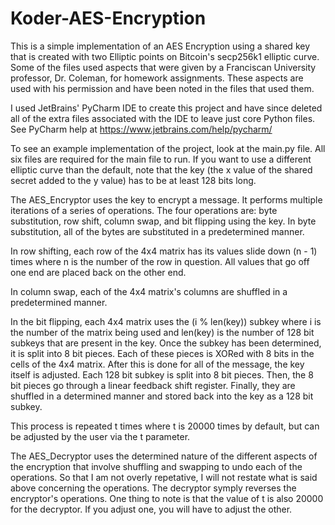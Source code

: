 # Koder-AES-Encryption
This is a simple implementation of an AES Encryption using a shared key that is created with two Elliptic points on Bitcoin's secp256k1 elliptic curve.
Some of the files used aspects that were given by a Franciscan University professor, Dr. Coleman, for homework assignments. These aspects are used with his permission and have been noted in the files that used them.
  
I used JetBrains' PyCharm IDE to create this project and have since deleted all of the extra files associated with the IDE to leave just core Python files.
  See PyCharm help at https://www.jetbrains.com/help/pycharm/

To see an example implementation of the project, look at the main.py file. All six files are required for the main file to run.
If you want to use a different elliptic curve than the default, note that the key (the x value of the shared secret added to the y value) has to be at least 128 bits long.

The AES_Encryptor uses the key to encrypt a message.
It performs multiple iterations of a series of operations.
The four operations are: byte substitution, row shift, column swap, and bit flipping using the key.
In byte substitution, all of the bytes are substituted in a predetermined manner.

In row shifting, each row of the 4x4 matrix has its values slide down (n - 1) times where n is the number of the row in question. All values that go off one end are placed back on the other end.
  
In column swap, each of the 4x4 matrix's columns are shuffled in a predetermined manner.

In the bit flipping, each 4x4 matrix uses the (i % len(key)) subkey where i is the number of the matrix being used and len(key) is the number of 128 bit subkeys that are present in the key. Once the subkey has been determined, it is split into 8 bit pieces. Each of these pieces is XORed with 8 bits in the cells of the 4x4 matrix. After this is done for all of the message, the key itself is adjusted. Each 128 bit subkey is split into 8 bit pieces. Then, the 8 bit pieces go through a linear feedback shift register. Finally, they are shuffled in a determined manner and stored back into the key as a 128 bit subkey.
  
This process is repeated t times where t is 20000 times by default, but can be adjusted by the user via the t parameter.

The AES_Decryptor uses the determined nature of the different aspects of the encryption that involve shuffling and swapping to undo each of the operations.
  So that I am not overly repetative, I will not restate what is said above concerning the operations. The decryptor symply reverses the encryptor's operations. 
  One thing to note is that the value of t is also 20000 for the decryptor. If you adjust one, you will have to adjust the other.
